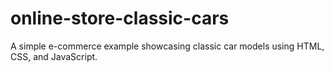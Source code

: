 # online-store-classic-cars

A simple e-commerce example showcasing classic car models using HTML, CSS, and JavaScript.
